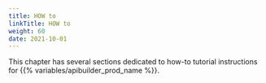 ```yaml
---
title: HOW to
linkTitle: HOW to
weight: 60
date: 2021-10-01
---
```


This chapter has several sections dedicated to how-to tutorial instructions for {{% variables/apibuilder_prod_name %}}.
